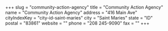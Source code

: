 +++
slug = "community-action-agency"
title = "Community Action Agency"
name = "Community Action Agency"
address = "416 Main Ave"
cityIndexKey = "city-id-saint-maries"
city = "Saint Maries"
state = "ID"
postal = "83861"
website = ""
phone = "208 245-9090"
fax = ""
+++
